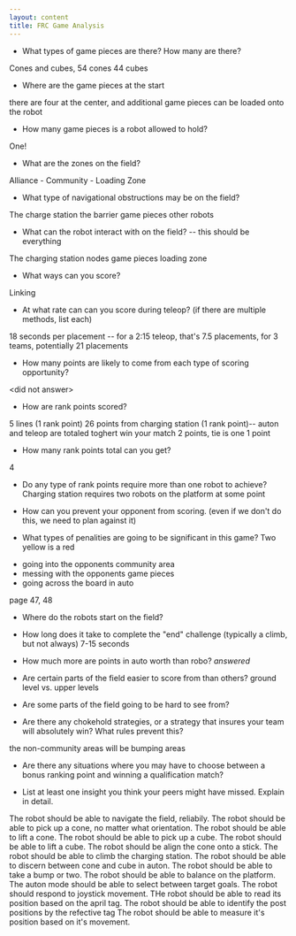 ```yaml
---
layout: content
title: FRC Game Analysis
---
```

<div markdown=1 class="qa">

* What types of game pieces are there? How many are there?

Cones and cubes, 54 cones 44 cubes

* Where are the game pieces at the start

there are four at the center, and additional game pieces can be loaded onto the robot 

* How many game pieces is a robot allowed to hold?

One!

* What are the zones on the field?

Alliance - 
Community -
Loading Zone

* What type of navigational obstructions may be on the field?

The charge station
the barrier
game pieces
other robots

* What can the robot interact with on the field? -- this should be everything

The charging station
nodes
game pieces
loading zone

* What ways can you score?

Linking 

* At what rate can can you score during teleop? (if there are multiple methods, list each)

18 seconds per placement -- for a 2:15 teleop, that's 7.5 placements, for 3 teams, potentially 21 placements


* How many points are likely to come from each type of scoring opportunity?     

\<did not answer\>

* How are rank points scored?

5 lines (1 rank point)
26 points from charging station (1 rank point)-- auton and teleop are totaled toghert
win your match 2 points, tie is one 1 point


* How many rank points total can you get?    

4

* Do any type of rank points require more than one robot to achieve?
Charging station requires two robots on the platform at some point

* How can you prevent your opponent from scoring. (even if we don't do this, we need to plan against it)

* What types of penalities are going to be significant in this game?
Two yellow is a red
- going into the opponents community area
- messing with the opponents game pieces
- going across the board in auto

page 47, 48

* Where do the robots start on the field?


* How long does it take to complete the "end" challenge (typically a climb, but not always)
7-15 seconds

* How much more are points in auto worth than robo?
*answered*

* Are certain parts of the field easier to score from than others?
ground level vs. upper levels

* Are some parts of the field going to be hard to see from?

* Are there any chokehold strategies, or a strategy that insures your team will absolutely win? What rules prevent this?

the non-community areas will be bumping areas

* Are there any situations where you may have to choose between a bonus ranking point and winning a qualification match?

* List at least one insight you think your peers might have missed. Explain in detail.

</div>

The robot should be able to navigate the field, reliabily.
The robot should be able to pick up a cone, no matter what orientation.
The robot should be able to lift a cone.
The robot should be able to pick up a cube.
The robot should be able to lift a cube.
The robot should be align the cone onto a stick.
The robot should be able to climb the charging station.
The robot should be able to discern between cone and cube in auton.
The robot should be able to take a bump or two.
The robot should be able to balance on the platform.
The auton mode should be able to select between target goals.
The robot should respond to joystick movement.
THe robot should be able to read its position based on the april tag.
The robot should be able to identify the post positions by the refective tag
The robot should be able to measure it's position based on it's movement.

